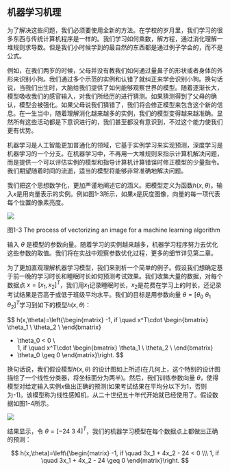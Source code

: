 ## 机器学习机理
为了解决这些问题，我们必须要使用全新的方法。在学校的岁月里，我们学习的很多东西与传统计算机程序是一样的。我们学习如何乘数，解方程，通过消化理解一堆规则求导数。但是我们小时候学到的最自然的东西都是通过例子学会的，而不是公式。

例如，在我们两岁的时候，父母并没有教我们如何通过量鼻子的形状或者身体的外形来识别小狗。我们通过多个示范的实例和认错了就纠正来学会识别小狗。换句话说，当我们出生时，大脑给我们提供了如何能够观察世界的模型。随着逐渐长大，模型吸收我们的感官输入，对我们所经历的进行猜测。如果猜测得到了父母的确认，模型会被强化。如果父母说我们猜错了，我们将会修正模型来包含这个新的信息。在一生当中，随着理解消化越来越多的实例，我们的模型变得越来越准确。显然所有这些活动都是下意识进行的，我们甚至都没有意识到，不过这个能力使我们更有优势。

机器学习是人工智能更加普通化的领域，它基于实例学习来实现预测，深度学习是机器学习的一个分支。在机器学习中，不再用一大堆规则来指示计算机解决问题，而是提供一个可以评估实例的模型和指导计算机计算错误时修正模型的少量指令。我们期望随着时间的流逝，适当的模型将能够非常准确地解决问题。

我们把这个思想数学化，更加严谨地阐述它的涵义。把模型定义为函数$h(x,\theta)$。输入$x$是用向量表示的实例。例如图1-3所示，如果$x$是灰度图像，向量的每一项代表每个位置的像素亮度。

![](https://github.com/lucasbyAI/Fundamental_of_Deep_Learning_ZH/blob/master/images_folder/Fig1-3.png)    

图1-3 The process of vectorizing an image for a machine learning algorithm

输入 $\theta$ 是模型的参数向量。随着学习的实例越来越多，机器学习程序努力去优化这些参数的取值。我们将在实战中观察参数优化过程，更多的细节详见第二章。

为了更加直观理解机器学习模型，我们来剖析一个简单的例子。假设我们想确定基于前一晚的学习时长和睡眠时长如何预测考试效果。我们收集大量的数据，对每个数据点 $x=[x_1, x_2]^T$，我们用$x_1$记录睡眠时长，$x_2$是花费在学习上的时长，还记录考试结果是否高于或低于班级平均水平。我们的目标是用参数向量 $\theta = [\theta_0$ $\theta_1$ $\theta_2]^T$学习到如下的模型$h(x, \theta)$：

$$
h(x,\theta)=\left\{\begin{matrix}
-1, if \quad x^T\cdot \begin{bmatrix}
\theta_1 \\
\theta_2 \\
\end{bmatrix}
+ \theta_0 < 0 \\\
1, if \quad x^T\cdot \begin{bmatrix}
\theta_1 \\
\theta_2 \\
\end{bmatrix}
+ \theta_0 \geq  0
\end{matrix}\right.
$$

换句话说，我们假设模型$h(x, \theta)$ 的设计图如上所述(在几何上，这个特别的设计图描绘了一个线性分类器，将坐标面分为两半)。然后，我们训练参数向量 $\theta$，使得模型对给定输入实例$x$做出正确的预测(如果考试结果在平均分以下为1，否则为-1)。该模型称为线性感知机，从二十世纪五十年代开始就已经使用了。假设数据如图1-4所示。

![](https://github.com/lucasbyAI/Fundamental_of_Deep_Learning_ZH/blob/master/images_folder/Fig1-4.png)  

结果显示，令 $\theta=[-24$ $3$ $4]^T$，我们的机器学习模型在每个数据点上都做出正确的预测：

$$
h(x,\theta)=\left\{\begin{matrix}
-1, if \quad 3x_1 + 4x_2 - 24 < 0 \\\
1, if \quad 3x_1 + 4x_2 - 24 \geq  0
\end{matrix}\right.
$$
